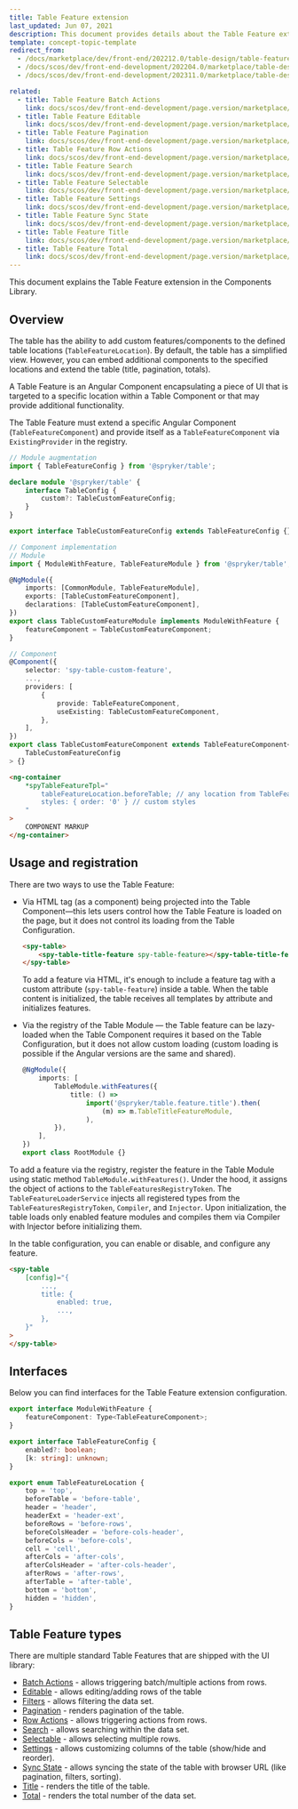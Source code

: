 ```yaml
---
title: Table Feature extension
last_updated: Jun 07, 2021
description: This document provides details about the Table Feature extension in the Components Library.
template: concept-topic-template
redirect_from:
  - /docs/marketplace/dev/front-end/202212.0/table-design/table-features/
  - /docs/scos/dev/front-end-development/202204.0/marketplace/table-design/table-feature-extension/table-feature-extension.html
  - /docs/scos/dev/front-end-development/202311.0/marketplace/table-design/table-feature-extension/table-feature-extension.html

related:
  - title: Table Feature Batch Actions
    link: docs/scos/dev/front-end-development/page.version/marketplace/table-design/table-feature-extension/table-feature-batch-actions.html
  - title: Table Feature Editable
    link: docs/scos/dev/front-end-development/page.version/marketplace/table-design/table-feature-extension/table-feature-editable.html
  - title: Table Feature Pagination
    link: docs/scos/dev/front-end-development/page.version/marketplace/table-design/table-feature-extension/table-feature-pagination.html
  - title: Table Feature Row Actions
    link: docs/scos/dev/front-end-development/page.version/marketplace/table-design/table-feature-extension/table-feature-row-actions.html
  - title: Table Feature Search
    link: docs/scos/dev/front-end-development/page.version/marketplace/table-design/table-feature-extension/table-feature-search.html
  - title: Table Feature Selectable
    link: docs/scos/dev/front-end-development/page.version/marketplace/table-design/table-feature-extension/table-feature-selectable.html
  - title: Table Feature Settings
    link: docs/scos/dev/front-end-development/page.version/marketplace/table-design/table-feature-extension/table-feature-settings.html
  - title: Table Feature Sync State
    link: docs/scos/dev/front-end-development/page.version/marketplace/table-design/table-feature-extension/table-feature-sync-state.html
  - title: Table Feature Title
    link: docs/scos/dev/front-end-development/page.version/marketplace/table-design/table-feature-extension/table-feature-title.html
  - title: Table Feature Total
    link: docs/scos/dev/front-end-development/page.version/marketplace/table-design/table-feature-extension/table-feature-total.html
---
```


This document explains the Table Feature extension in the Components Library.

## Overview

The table has the ability to add custom features/components to the defined table locations (`TableFeatureLocation`). By default, the table has a simplified view. However, you can embed additional components to the specified locations and extend the table (title, pagination, totals).

A Table Feature is an Angular Component encapsulating a piece of UI that is targeted to a specific location within a Table Component or that may provide additional functionality.

The Table Feature must extend a specific Angular Component (`TableFeatureComponent`) and provide itself as a `TableFeatureComponent` via `ExistingProvider` in the registry.

```ts
// Module augmentation
import { TableFeatureConfig } from '@spryker/table';

declare module '@spryker/table' {
    interface TableConfig {
        custom?: TableCustomFeatureConfig;
    }
}

export interface TableCustomFeatureConfig extends TableFeatureConfig {}

// Component implementation
// Module
import { ModuleWithFeature, TableFeatureModule } from '@spryker/table';

@NgModule({
    imports: [CommonModule, TableFeatureModule],
    exports: [TableCustomFeatureComponent],
    declarations: [TableCustomFeatureComponent],
})
export class TableCustomFeatureModule implements ModuleWithFeature {
    featureComponent = TableCustomFeatureComponent;
}

// Component
@Component({
    selector: 'spy-table-custom-feature',
    ...,
    providers: [
        {
            provide: TableFeatureComponent,
            useExisting: TableCustomFeatureComponent,
        },
    ],
})
export class TableCustomFeatureComponent extends TableFeatureComponent<
    TableCustomFeatureConfig
> {}
```

```html
<ng-container
    *spyTableFeatureTpl="
        tableFeatureLocation.beforeTable; // any location from TableFeatureLocation
        styles: { order: '0' } // custom styles
    "
>
    COMPONENT MARKUP
</ng-container>
```

## Usage and registration

There are two ways to use the Table Feature:

- Via HTML tag (as a component) being projected into the Table Component—this lets users control how the Table Feature is loaded on the page, but it does not control its loading from the Table Configuration.

    ```html
    <spy-table>
        <spy-table-title-feature spy-table-feature></spy-table-title-feature>
    </spy-table>
    ```

    To add a feature via HTML, it's enough to include a feature tag with a custom attribute (`spy-table-feature`) inside a table. When the table content is initialized, the table receives all templates by attribute and initializes features.

- Via the registry of the Table Module — the Table feature can be lazy-loaded when the Table Component requires it based on the Table Configuration, but it does not allow custom loading (custom loading is possible if the Angular versions are the same and shared).

    ```ts
    @NgModule({
        imports: [
            TableModule.withFeatures({
                title: () =>
                    import('@spryker/table.feature.title').then(
                        (m) => m.TableTitleFeatureModule,
                    ),
            }),
        ],
    })
    export class RootModule {}
    ```

To add a feature via the registry, register the feature in the Table Module using static method `TableModule.withFeatures()`. Under the hood, it assigns the object of actions to the `TableFeaturesRegistryToken`. The `TableFeatureLoaderService` injects all registered types from the `TableFeaturesRegistryToken`, `Compiler`, and `Injector`. Upon initialization, the table loads only enabled feature modules and compiles them via Compiler with Injector before initializing them.

In the table configuration, you can enable or disable, and configure any feature.

```html
<spy-table
    [config]="{
        ...,
        title: {
            enabled: true,
            ...,
        },
    }"
>
</spy-table>
```

## Interfaces

Below you can find interfaces for the Table Feature extension configuration.

```ts
export interface ModuleWithFeature {
    featureComponent: Type<TableFeatureComponent>;
}

export interface TableFeatureConfig {
    enabled?: boolean;
    [k: string]: unknown;
}

export enum TableFeatureLocation {
    top = 'top',
    beforeTable = 'before-table',
    header = 'header',
    headerExt = 'header-ext',
    beforeRows = 'before-rows',
    beforeColsHeader = 'before-cols-header',
    beforeCols = 'before-cols',
    cell = 'cell',
    afterCols = 'after-cols',
    afterColsHeader = 'after-cols-header',
    afterRows = 'after-rows',
    afterTable = 'after-table',
    bottom = 'bottom',
    hidden = 'hidden',
}
```

## Table Feature types

There are multiple standard Table Features that are shipped with the UI library:

- [Batch Actions](/docs/scos/dev/front-end-development/{{page.version}}/marketplace/table-design/table-feature-extension/table-feature-batch-actions.html) - allows triggering batch/multiple actions from rows.
- [Editable](/docs/scos/dev/front-end-development/{{page.version}}/marketplace/table-design/table-feature-extension/table-feature-editable.html) - allows editing/adding rows of the table
- [Filters](/docs/scos/dev/front-end-development/{{page.version}}/marketplace/table-design/table-filter-extension/table-filter-extension.html) - allows filtering the data set.
- [Pagination](/docs/scos/dev/front-end-development/{{page.version}}/marketplace/table-design/table-feature-extension/table-feature-pagination.html) - renders pagination of the table.
- [Row Actions](/docs/scos/dev/front-end-development/{{page.version}}/marketplace/table-design/table-feature-extension/table-feature-row-actions.html) - allows triggering actions from rows.
- [Search](/docs/scos/dev/front-end-development/{{page.version}}/marketplace/table-design/table-feature-extension/table-feature-search.html) - allows searching within the data set.
- [Selectable](/docs/scos/dev/front-end-development/{{page.version}}/marketplace/table-design/table-feature-extension/table-feature-selectable.html) - allows selecting multiple rows.
- [Settings](/docs/scos/dev/front-end-development/{{page.version}}/marketplace/table-design/table-feature-extension/table-feature-settings.html) - allows customizing columns of the table (show/hide and reorder).
- [Sync State](/docs/scos/dev/front-end-development/{{page.version}}/marketplace/table-design/table-feature-extension/table-feature-sync-state.html) - allows syncing the state of the table with browser URL (like pagination, filters, sorting).
- [Title](/docs/scos/dev/front-end-development/{{page.version}}/marketplace/table-design/table-feature-extension/table-feature-title.html) - renders the title of the table.
- [Total](/docs/scos/dev/front-end-development/{{page.version}}/marketplace/table-design/table-feature-extension/table-feature-total.html) - renders the total number of the data set.
